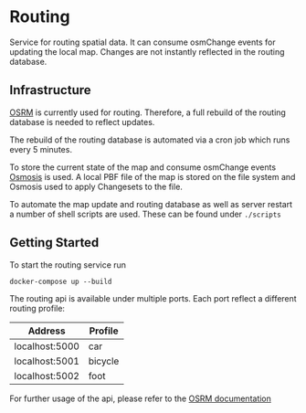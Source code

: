 # Routing

Service for routing spatial data. It can consume osmChange events for updating the local map. Changes are not instantly
reflected in the routing database.

## Infrastructure

[OSRM](https://github.com/Project-OSRM/osrm-backend) is currently used for routing. Therefore, a full rebuild of the
routing database is needed to reflect updates.

The rebuild of the routing database is automated via a cron job which runs every 5 minutes.

To store the current state of the map and consume osmChange events [Osmosis](https://github.com/osmosis-labs/osmosis) is
used. A local PBF file of the map is stored on the file system and Osmosis used to apply Changesets to the file.

To automate the map update and routing database as well as server restart a number of shell scripts are used. These can
be found under `./scripts`

## Getting Started

To start the routing service run

```shell
docker-compose up --build
```

The routing api is available under multiple ports. Each port reflect a different routing profile:

| Address        | Profile |
|----------------|---------|
| localhost:5000 | car     |
| localhost:5001 | bicycle |
| localhost:5002 | foot    |

For further usage of the api, please refer to
the [OSRM documentation](https://github.com/Project-OSRM/osrm-backend/blob/master/docs/http.md)

